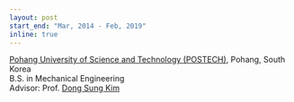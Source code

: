 ```yaml
---
layout: post
start_end: "Mar, 2014 - Feb, 2019"
inline: true
---
```


[Pohang University of Science and Technology (POSTECH)](https://postech.ac.kr/eng/), Pohang, South Korea \
B.S. in Mechanical Engineering \
Advisor: Prof. [Dong Sung Kim](https://scholar.google.com/citations?user=s9-5LXcAAAAJ&hl=eng)